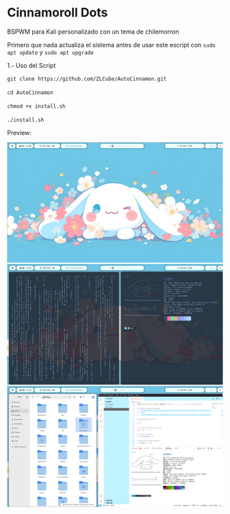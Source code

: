# Cinnamoroll Dots

BSPWM para Kali personalizado con un tema de chilemorron 

Primero que nada actualiza el sistema antes de usar este escript con ```sudo apt update``` y ```sudo apt upgrade```

1.- Uso del Script 

```
git clone https://github.com/ZLCube/AutoCinnamon.git

cd AutoCinnamon

chmod +x install.sh

./install.sh
```

Preview: 

![1](https://github.com/ZLCube/ChilemorronDots/blob/main/preview/1.png)
![2](https://github.com/ZLCube/ChilemorronDots/blob/main/preview/2.png)
![3](https://github.com/ZLCube/ChilemorronDots/blob/main/preview/3.png)




